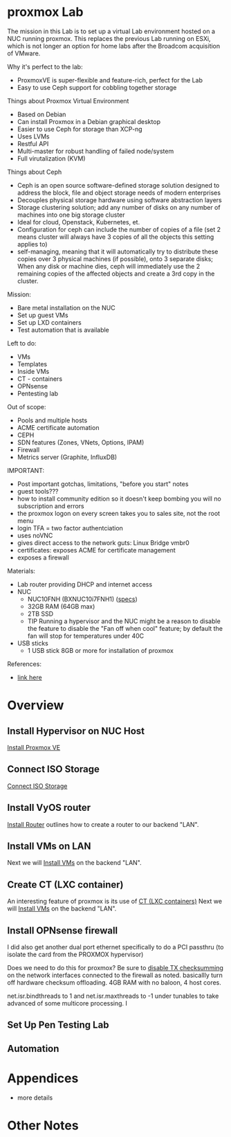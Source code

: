 # proxmox Lab
The mission in this Lab is to set up a virtual Lab environment hosted on a NUC running proxmox. This replaces the previous Lab running on ESXi, which is not longer an option for home labs after the Broadcom acquisition of VMware.

Why it's perfect to the lab:
- ProxmoxVE is super-flexible and feature-rich, perfect for the Lab
- Easy to use Ceph support for cobbling together storage

Things about Proxmox Virtual Environment
- Based on Debian
- Can install Proxmox in a Debian graphical desktop
- Easier to use Ceph for storage than XCP-ng
- Uses LVMs
- Restful API
- Multi-master for robust handling of failed node/system
- Full virutalization (KVM)

Things about Ceph
- Ceph is an open source software-defined storage solution designed to address the block, file and object storage needs of modern enterprises
- Decouples physical storage hardware using software abstraction layers
- Storage clustering solution; add any number of disks on any number of machines into one big storage cluster
- Ideal for cloud, Openstack, Kubernetes, et.
- Configuration for ceph can include the number of copies of a file (set 2 means cluster will always have 3 copies of all the objects this setting applies to)
- self-managing, meaning that it will automatically try to distribute these copies over 3 physical machines (if possible), onto 3 separate disks; When any disk or machine dies, ceph will immediately use the 2 remaining copies of the affected objects and create a 3rd copy in the cluster.


Mission:
- Bare metal installation on the NUC
- Set up guest VMs
- Set up LXD containers
- Test automation that is available

Left to do:
- VMs
- Templates
- Inside VMs
- CT - containers
- OPNsense
- Pentesting lab

Out of scope:
- Pools and multiple hosts
- ACME certificate automation
- CEPH
- SDN features (Zones, VNets, Options, IPAM)
- Firewall
- Metrics server (Graphite, InfluxDB)

IMPORTANT:
- Post important gotchas, limitations, "before you start" notes
- guest tools???
- how to install community edition so it doesn't keep bombing you will no subscription and errors
- the proxmox logon on every screen takes you to sales site, not the root menu
- login TFA = two factor authentciation
- uses noVNC
- gives direct access to the network guts: Linux Bridge vmbr0
- certificates: exposes ACME for certificate  management
- exposes a firewall

Materials:
- Lab router  providing DHCP and internet access
- NUC
  - NUC10FNH (BXNUC10i7FNH1) ([specs](https://www.intel.com/content/dam/support/us/en/documents/intel-nuc/NUC10i357FN_TechProdSpec.pdf))
  - 32GB RAM (64GB max)
  - 2TB SSD
  - TIP Running a hypervisor and the NUC might be a reason to disable the feature to disable the "Fan off when cool" feature; by default the fan will stop for temperatures under 40C
- USB sticks
  - 1 USB stick 8GB or more for installation of proxmox
 
References:
- [link here](https://www.proxmox.com/en/proxmox-virtual-environment/get-started)

# Overview
## Install Hypervisor on NUC Host
[Install Proxmox VE](1_Install.md)

## Connect ISO Storage
[Connect ISO Storage](2_ISO_Storage.md)

## Install VyOS router
[Install Router](3_Router.md) outlines how to create a router to our backend "LAN".

## Install VMs on LAN
Next we will [Install VMs](4_LAN_VM.md) on the backend "LAN".

## Create CT (LXC container)
An interesting feature of proxmox is its use of [CT (LXC containers)](5_LAN_CT.md)
Next we will [Install VMs](4_LAN_VM.md) on the backend "LAN".

## Install OPNsense firewall

I did also get another dual port ethernet specifically to do a PCI passthru (to isolate the card from the PROXMOX hypervisor)


Does we need to do this for proxmox? Be sure to <ins>disable TX checksumming</ins> on the network interfaces connected to the firewall as noted. basicallly turn off hardware checksum offloading. 4GB RAM with no baloon, 4 host cores. 

 net.isr.bindthreads to 1 and net.isr.maxthreads to -1 under tunables to take advanced of some multicore processing. I


 
## Set Up Pen Testing Lab

## Automation


# Appendices
- more details

# Other Notes

